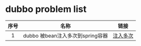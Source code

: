 # dubbo problem list
| 序号 |  名称 | 链接 |
| :----:  | :----: | :----: |
| 1 |  dubbo 被bean注入多次到spring容器 | [注入多次](https://github.com/javaboy863/ark-standard/tree/main/Inject_multiple_times) |

